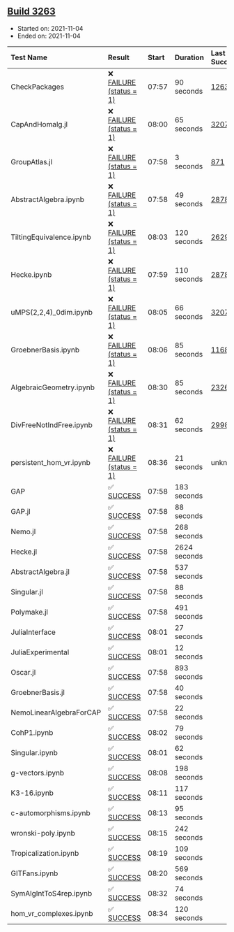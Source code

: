 ## [Build 3263](https://oscarci.mathematik.uni-kl.de/job/oscar-stable/3263/)

* Started on: 2021-11-04
* Ended on: 2021-11-04

| Test Name    | Result | Start | Duration | Last Success | First Failure |
|:-------------|:-------|:------|:---------|:-------------|:--------------|
| CheckPackages | ❌ [FAILURE (status = 1)](https://oscarci.mathematik.uni-kl.de/job/oscar-stable/3263/artifact/logs/build-3263/CheckPackages.log) | 07:57 | 90 seconds | [1263](https://oscarci.mathematik.uni-kl.de/job/oscar-stable/1263/) | [1264](https://oscarci.mathematik.uni-kl.de/job/oscar-stable/1264/) |
| CapAndHomalg.jl | ❌ [FAILURE (status = 1)](https://oscarci.mathematik.uni-kl.de/job/oscar-stable/3263/artifact/logs/build-3263/CapAndHomalg.jl.log) | 08:00 | 65 seconds | [3207](https://oscarci.mathematik.uni-kl.de/job/oscar-stable/3207/) | [3208](https://oscarci.mathematik.uni-kl.de/job/oscar-stable/3208/) |
| GroupAtlas.jl | ❌ [FAILURE (status = 1)](https://oscarci.mathematik.uni-kl.de/job/oscar-stable/3263/artifact/logs/build-3263/GroupAtlas.jl.log) | 07:58 | 3 seconds | [871](https://oscarci.mathematik.uni-kl.de/job/oscar-stable/871/) | [872](https://oscarci.mathematik.uni-kl.de/job/oscar-stable/872/) |
| AbstractAlgebra.ipynb | ❌ [FAILURE (status = 1)](https://oscarci.mathematik.uni-kl.de/job/oscar-stable/3263/artifact/logs/build-3263/AbstractAlgebra.ipynb.log) | 07:58 | 49 seconds | [2878](https://oscarci.mathematik.uni-kl.de/job/oscar-stable/2878/) | [2879](https://oscarci.mathematik.uni-kl.de/job/oscar-stable/2879/) |
| TiltingEquivalence.ipynb | ❌ [FAILURE (status = 1)](https://oscarci.mathematik.uni-kl.de/job/oscar-stable/3263/artifact/logs/build-3263/TiltingEquivalence.ipynb.log) | 08:03 | 120 seconds | [2629](https://oscarci.mathematik.uni-kl.de/job/oscar-stable/2629/) | [2630](https://oscarci.mathematik.uni-kl.de/job/oscar-stable/2630/) |
| Hecke.ipynb | ❌ [FAILURE (status = 1)](https://oscarci.mathematik.uni-kl.de/job/oscar-stable/3263/artifact/logs/build-3263/Hecke.ipynb.log) | 07:59 | 110 seconds | [2878](https://oscarci.mathematik.uni-kl.de/job/oscar-stable/2878/) | [2879](https://oscarci.mathematik.uni-kl.de/job/oscar-stable/2879/) |
| uMPS(2,2,4)_0dim.ipynb | ❌ [FAILURE (status = 1)](https://oscarci.mathematik.uni-kl.de/job/oscar-stable/3263/artifact/logs/build-3263/uMPS-2-2-4-_0dim.ipynb.log) | 08:05 | 66 seconds | [3207](https://oscarci.mathematik.uni-kl.de/job/oscar-stable/3207/) | [3208](https://oscarci.mathematik.uni-kl.de/job/oscar-stable/3208/) |
| GroebnerBasis.ipynb | ❌ [FAILURE (status = 1)](https://oscarci.mathematik.uni-kl.de/job/oscar-stable/3263/artifact/logs/build-3263/GroebnerBasis.ipynb.log) | 08:06 | 85 seconds | [1168](https://oscarci.mathematik.uni-kl.de/job/oscar-stable/1168/) | [1169](https://oscarci.mathematik.uni-kl.de/job/oscar-stable/1169/) |
| AlgebraicGeometry.ipynb | ❌ [FAILURE (status = 1)](https://oscarci.mathematik.uni-kl.de/job/oscar-stable/3263/artifact/logs/build-3263/AlgebraicGeometry.ipynb.log) | 08:30 | 85 seconds | [2326](https://oscarci.mathematik.uni-kl.de/job/oscar-stable/2326/) | [2327](https://oscarci.mathematik.uni-kl.de/job/oscar-stable/2327/) |
| DivFreeNotIndFree.ipynb | ❌ [FAILURE (status = 1)](https://oscarci.mathematik.uni-kl.de/job/oscar-stable/3263/artifact/logs/build-3263/DivFreeNotIndFree.ipynb.log) | 08:31 | 62 seconds | [2998](https://oscarci.mathematik.uni-kl.de/job/oscar-stable/2998/) | [2999](https://oscarci.mathematik.uni-kl.de/job/oscar-stable/2999/) |
| persistent_hom_vr.ipynb | ❌ [FAILURE (status = 1)](https://oscarci.mathematik.uni-kl.de/job/oscar-stable/3263/artifact/logs/build-3263/persistent_hom_vr.ipynb.log) | 08:36 | 21 seconds | unknown | unknown |
| GAP | ✅ [SUCCESS](https://oscarci.mathematik.uni-kl.de/job/oscar-stable/3263/artifact/logs/build-3263/GAP.log) | 07:58 | 183 seconds |  |  |
| GAP.jl | ✅ [SUCCESS](https://oscarci.mathematik.uni-kl.de/job/oscar-stable/3263/artifact/logs/build-3263/GAP.jl.log) | 07:58 | 88 seconds |  |  |
| Nemo.jl | ✅ [SUCCESS](https://oscarci.mathematik.uni-kl.de/job/oscar-stable/3263/artifact/logs/build-3263/Nemo.jl.log) | 07:58 | 268 seconds |  |  |
| Hecke.jl | ✅ [SUCCESS](https://oscarci.mathematik.uni-kl.de/job/oscar-stable/3263/artifact/logs/build-3263/Hecke.jl.log) | 07:58 | 2624 seconds |  |  |
| AbstractAlgebra.jl | ✅ [SUCCESS](https://oscarci.mathematik.uni-kl.de/job/oscar-stable/3263/artifact/logs/build-3263/AbstractAlgebra.jl.log) | 07:58 | 537 seconds |  |  |
| Singular.jl | ✅ [SUCCESS](https://oscarci.mathematik.uni-kl.de/job/oscar-stable/3263/artifact/logs/build-3263/Singular.jl.log) | 07:58 | 88 seconds |  |  |
| Polymake.jl | ✅ [SUCCESS](https://oscarci.mathematik.uni-kl.de/job/oscar-stable/3263/artifact/logs/build-3263/Polymake.jl.log) | 07:58 | 491 seconds |  |  |
| JuliaInterface | ✅ [SUCCESS](https://oscarci.mathematik.uni-kl.de/job/oscar-stable/3263/artifact/logs/build-3263/JuliaInterface.log) | 08:01 | 27 seconds |  |  |
| JuliaExperimental | ✅ [SUCCESS](https://oscarci.mathematik.uni-kl.de/job/oscar-stable/3263/artifact/logs/build-3263/JuliaExperimental.log) | 08:01 | 12 seconds |  |  |
| Oscar.jl | ✅ [SUCCESS](https://oscarci.mathematik.uni-kl.de/job/oscar-stable/3263/artifact/logs/build-3263/Oscar.jl.log) | 07:58 | 893 seconds |  |  |
| GroebnerBasis.jl | ✅ [SUCCESS](https://oscarci.mathematik.uni-kl.de/job/oscar-stable/3263/artifact/logs/build-3263/GroebnerBasis.jl.log) | 07:58 | 40 seconds |  |  |
| NemoLinearAlgebraForCAP | ✅ [SUCCESS](https://oscarci.mathematik.uni-kl.de/job/oscar-stable/3263/artifact/logs/build-3263/NemoLinearAlgebraForCAP.log) | 07:58 | 22 seconds |  |  |
| CohP1.ipynb | ✅ [SUCCESS](https://oscarci.mathematik.uni-kl.de/job/oscar-stable/3263/artifact/logs/build-3263/CohP1.ipynb.log) | 08:02 | 79 seconds |  |  |
| Singular.ipynb | ✅ [SUCCESS](https://oscarci.mathematik.uni-kl.de/job/oscar-stable/3263/artifact/logs/build-3263/Singular.ipynb.log) | 08:01 | 62 seconds |  |  |
| g-vectors.ipynb | ✅ [SUCCESS](https://oscarci.mathematik.uni-kl.de/job/oscar-stable/3263/artifact/logs/build-3263/g-vectors.ipynb.log) | 08:08 | 198 seconds |  |  |
| K3-16.ipynb | ✅ [SUCCESS](https://oscarci.mathematik.uni-kl.de/job/oscar-stable/3263/artifact/logs/build-3263/K3-16.ipynb.log) | 08:11 | 117 seconds |  |  |
| c-automorphisms.ipynb | ✅ [SUCCESS](https://oscarci.mathematik.uni-kl.de/job/oscar-stable/3263/artifact/logs/build-3263/c-automorphisms.ipynb.log) | 08:13 | 95 seconds |  |  |
| wronski-poly.ipynb | ✅ [SUCCESS](https://oscarci.mathematik.uni-kl.de/job/oscar-stable/3263/artifact/logs/build-3263/wronski-poly.ipynb.log) | 08:15 | 242 seconds |  |  |
| Tropicalization.ipynb | ✅ [SUCCESS](https://oscarci.mathematik.uni-kl.de/job/oscar-stable/3263/artifact/logs/build-3263/Tropicalization.ipynb.log) | 08:19 | 109 seconds |  |  |
| GITFans.ipynb | ✅ [SUCCESS](https://oscarci.mathematik.uni-kl.de/job/oscar-stable/3263/artifact/logs/build-3263/GITFans.ipynb.log) | 08:20 | 569 seconds |  |  |
| SymAlgIntToS4rep.ipynb | ✅ [SUCCESS](https://oscarci.mathematik.uni-kl.de/job/oscar-stable/3263/artifact/logs/build-3263/SymAlgIntToS4rep.ipynb.log) | 08:32 | 74 seconds |  |  |
| hom_vr_complexes.ipynb | ✅ [SUCCESS](https://oscarci.mathematik.uni-kl.de/job/oscar-stable/3263/artifact/logs/build-3263/hom_vr_complexes.ipynb.log) | 08:34 | 120 seconds |  |  |
